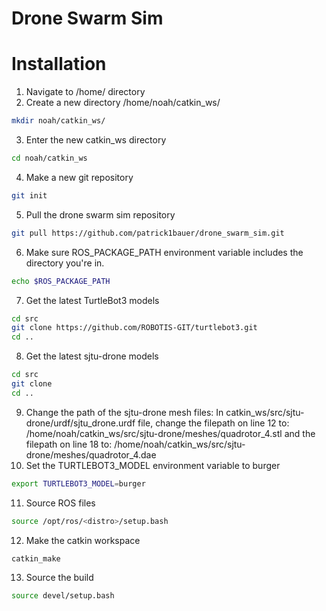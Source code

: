 # Drone Swarm Sim

# Installation

1. Navigate to /home/ directory
2. Create a new directory /home/noah/catkin_ws/
```bash
mkdir noah/catkin_ws/
```
3. Enter the new catkin_ws directory
```bash
cd noah/catkin_ws
```
4. Make a new git repository
```bash
git init
```
5. Pull the drone swarm sim repository
```bash
git pull https://github.com/patrick1bauer/drone_swarm_sim.git 
```
6. Make sure ROS_PACKAGE_PATH environment variable includes the directory you're in.
```bash
echo $ROS_PACKAGE_PATH
```
7. Get the latest TurtleBot3 models
```bash
cd src
git clone https://github.com/ROBOTIS-GIT/turtlebot3.git
cd ..
```
8. Get the latest sjtu-drone models
```bash
cd src
git clone
cd ..
```
9. Change the path of the sjtu-drone mesh files:
    In catkin_ws/src/sjtu-drone/urdf/sjtu_drone.urdf file, change the filepath on line 12 to:
    /home/noah/catkin_ws/src/sjtu-drone/meshes/quadrotor_4.stl
    and the filepath on line 18 to:
    /home/noah/catkin_ws/src/sjtu-drone/meshes/quadrotor_4.dae
10. Set the TURTLEBOT3_MODEL environment variable to burger
```bash
export TURTLEBOT3_MODEL=burger
```
11. Source ROS files
```bash
source /opt/ros/<distro>/setup.bash
```
12. Make the catkin workspace
```bash
catkin_make
```
13. Source the build
```bash
source devel/setup.bash
```
